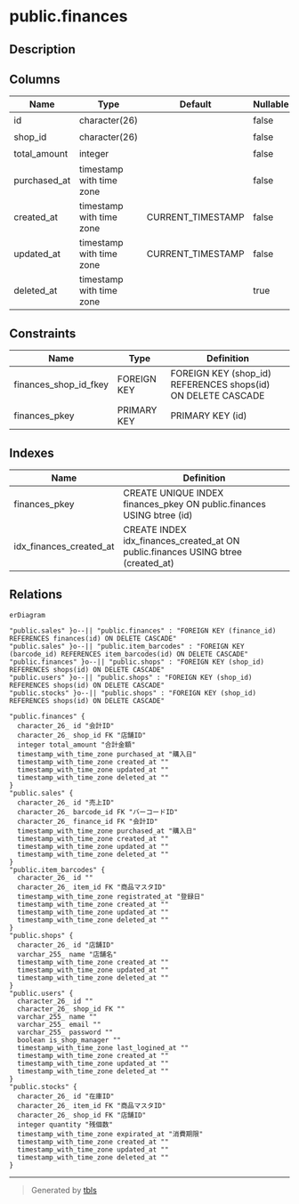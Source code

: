 # public.finances

## Description

## Columns

| Name         | Type                     | Default           | Nullable | Children                        | Parents                         | Comment  |
| ------------ | ------------------------ | ----------------- | -------- | ------------------------------- | ------------------------------- | -------- |
| id           | character(26)            |                   | false    | [public.sales](public.sales.md) |                                 | 会計ID     |
| shop_id      | character(26)            |                   | false    |                                 | [public.shops](public.shops.md) | 店舗ID     |
| total_amount | integer                  |                   | false    |                                 |                                 | 合計金額     |
| purchased_at | timestamp with time zone |                   | false    |                                 |                                 | 購入日      |
| created_at   | timestamp with time zone | CURRENT_TIMESTAMP | false    |                                 |                                 |          |
| updated_at   | timestamp with time zone | CURRENT_TIMESTAMP | false    |                                 |                                 |          |
| deleted_at   | timestamp with time zone |                   | true     |                                 |                                 |          |

## Constraints

| Name                  | Type        | Definition                                                   |
| --------------------- | ----------- | ------------------------------------------------------------ |
| finances_shop_id_fkey | FOREIGN KEY | FOREIGN KEY (shop_id) REFERENCES shops(id) ON DELETE CASCADE |
| finances_pkey         | PRIMARY KEY | PRIMARY KEY (id)                                             |

## Indexes

| Name                    | Definition                                                                       |
| ----------------------- | -------------------------------------------------------------------------------- |
| finances_pkey           | CREATE UNIQUE INDEX finances_pkey ON public.finances USING btree (id)            |
| idx_finances_created_at | CREATE INDEX idx_finances_created_at ON public.finances USING btree (created_at) |

## Relations

```mermaid
erDiagram

"public.sales" }o--|| "public.finances" : "FOREIGN KEY (finance_id) REFERENCES finances(id) ON DELETE CASCADE"
"public.sales" }o--|| "public.item_barcodes" : "FOREIGN KEY (barcode_id) REFERENCES item_barcodes(id) ON DELETE CASCADE"
"public.finances" }o--|| "public.shops" : "FOREIGN KEY (shop_id) REFERENCES shops(id) ON DELETE CASCADE"
"public.users" }o--|| "public.shops" : "FOREIGN KEY (shop_id) REFERENCES shops(id) ON DELETE CASCADE"
"public.stocks" }o--|| "public.shops" : "FOREIGN KEY (shop_id) REFERENCES shops(id) ON DELETE CASCADE"

"public.finances" {
  character_26_ id "会計ID"
  character_26_ shop_id FK "店舗ID"
  integer total_amount "合計金額"
  timestamp_with_time_zone purchased_at "購入日"
  timestamp_with_time_zone created_at ""
  timestamp_with_time_zone updated_at ""
  timestamp_with_time_zone deleted_at ""
}
"public.sales" {
  character_26_ id "売上ID"
  character_26_ barcode_id FK "バーコードID"
  character_26_ finance_id FK "会計ID"
  timestamp_with_time_zone purchased_at "購入日"
  timestamp_with_time_zone created_at ""
  timestamp_with_time_zone updated_at ""
  timestamp_with_time_zone deleted_at ""
}
"public.item_barcodes" {
  character_26_ id ""
  character_26_ item_id FK "商品マスタID"
  timestamp_with_time_zone registrated_at "登録日"
  timestamp_with_time_zone created_at ""
  timestamp_with_time_zone updated_at ""
  timestamp_with_time_zone deleted_at ""
}
"public.shops" {
  character_26_ id "店舗ID"
  varchar_255_ name "店舗名"
  timestamp_with_time_zone created_at ""
  timestamp_with_time_zone updated_at ""
  timestamp_with_time_zone deleted_at ""
}
"public.users" {
  character_26_ id ""
  character_26_ shop_id FK ""
  varchar_255_ name ""
  varchar_255_ email ""
  varchar_255_ password ""
  boolean is_shop_manager ""
  timestamp_with_time_zone last_logined_at ""
  timestamp_with_time_zone created_at ""
  timestamp_with_time_zone updated_at ""
  timestamp_with_time_zone deleted_at ""
}
"public.stocks" {
  character_26_ id "在庫ID"
  character_26_ item_id FK "商品マスタID"
  character_26_ shop_id FK "店舗ID"
  integer quantity "残個数"
  timestamp_with_time_zone expirated_at "消費期限"
  timestamp_with_time_zone created_at ""
  timestamp_with_time_zone updated_at ""
  timestamp_with_time_zone deleted_at ""
}
```

---

> Generated by [tbls](https://github.com/k1LoW/tbls)
